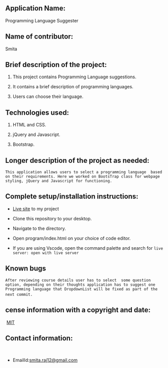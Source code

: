 ## Application Name:

Programming Language Suggester

## Name of contributor:

Smita   

## Brief description of the project:

1. This project contains Programming Language suggestions.

2. It contains a brief description of programming languages.

3. Users can choose their language.

## Technologies used:

1. HTML and CSS.

2. jQuery and Javascript.

3. Bootstrap.
    
## Longer description of the project as needed:

`This application allows users to select a programming language 
based on their requirements. Here we worked on BootsTrap class
for webpage styling, jQuery and Javascript for functioning.`

## Complete setup/installation instructions:

* [Live site](https://smita-raj12.github.io/Programming-Language-Suggester) to my project

* Clone this repository to your desktop.

* Navigate to the directory.

* Open program/index.html on your choice of code editor.

* If you are using Vscode, open the command palette and search for `live server: open with live server`


## Known bugs

`After reviewing course details user has to select 
some question option, depending on their thoughts
application has to suggest one Programming language
that DropdownList will be fixed as part of the next commit.`     

## cense information with a copyright and date:

 [MIT](https://opensource.org/licenses/MIT)

## Contact information:
   
* EmailId:smita.raj12@gmail.com
